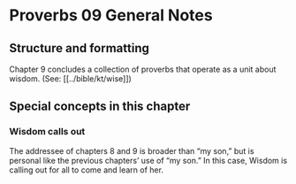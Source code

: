 # Proverbs 09 General Notes
## Structure and formatting

Chapter 9 concludes a collection of proverbs that operate as a unit about wisdom. (See: [[../bible/kt/wise]])

## Special concepts in this chapter

### Wisdom calls out

The addressee of chapters 8 and 9 is broader than “my son,” but is personal like the previous chapters’ use of “my son.” In this case, Wisdom is calling out for all to come and learn of her.